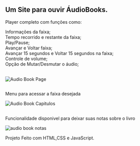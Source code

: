 ## Um Site para ouvir ÁudioBooks.
<p>Player completo com funções como:</p> 
Informações da faixa;<br>
Tempo recorrido e restante da faixa;<br>
Play/Pause;<br>
Avançar e Voltar faixa;<br>
Avançar 15 segundos e Voltar 15 segundos na faixa;<br>
Controle de volume;<br>
Opção de Mutar/Desmutar o áudio;<br>
<br>

![Audio Book Page](https://github.com/KevynMendes/Audio-book-Streaming/assets/156138743/216d7485-2e4b-409a-8e00-46d23d31c548)


##
<p>Menu para acessar a faixa desejada</p>

![Audio Book Capitulos](https://github.com/KevynMendes/Audio-book-Streaming/assets/156138743/2cb0eed9-d157-4982-9861-334d79a96459)

##
<p>Funcionalidade disponivel para deixar suas notas sobre o livro</p>


![audio book notas](https://github.com/KevynMendes/Audio-book-Streaming/assets/156138743/401fa7f6-0fc7-422a-b565-2cad36f8961f)


Projeto Feito com HTML,CSS e JavaScript.
